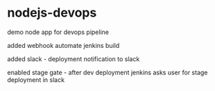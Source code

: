 # nodejs-devops
demo node app for devops pipeline

added webhook automate jenkins build

added slack - deployment notification to slack

enabled stage gate - after dev deployment jenkins asks user for stage deployment in slack
